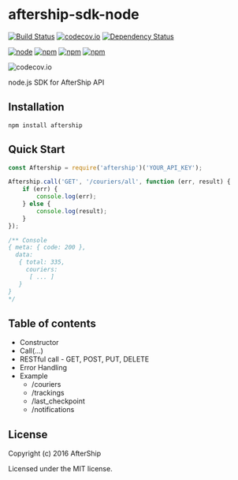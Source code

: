# aftership-sdk-node

[![Build Status](https://travis-ci.org/chiulam/aftership-sdk-nodejs.svg?branch=master)](https://travis-ci.org/chiulam/aftership-sdk-nodejs)
[![codecov.io](https://codecov.io/github/chiulam/aftership-sdk-nodejs/coverage.svg?branch=master)](https://codecov.io/github/chiulam/aftership-sdk-nodejs?branch=master)
[![Dependency Status](https://gemnasium.com/chiulam/aftership-sdk-nodejs.svg)](https://gemnasium.com/chiulam/aftership-sdk-nodejs)

[![node](https://img.shields.io/node/v/aftership-sdk-node.svg)]()
[![npm](https://img.shields.io/npm/v/aftership-sdk-node.svg)]()
[![npm](https://img.shields.io/npm/dm/aftership-sdk-node.svg)]()
[![npm](https://img.shields.io/npm/l/aftership-sdk-node.svg)]()

![codecov.io](http://codecov.io/github/chiulam/aftership-sdk-nodejs/branch.svg?branch=master)

node.js SDK for AfterShip API
## Installation
```
npm install aftership
```

## Quick Start

```javascript
const Aftership = require('aftership')('YOUR_API_KEY');

Aftership.call('GET', '/couriers/all', function (err, result) {
	if (err) {
		console.log(err);
	} else {
		console.log(result);
	}
});

/** Console
{ meta: { code: 200 },
  data:
   { total: 335,
     couriers:
      [ ... ]
   }
}
*/
```


## Table of contents

- Constructor
- Call(...)
- RESTful call - GET, POST, PUT, DELETE
- Error Handling
- Example
	- /couriers
	- /trackings
	- /last_checkpoint
	- /notifications

## License
Copyright (c) 2016 AfterShip

Licensed under the MIT license.
